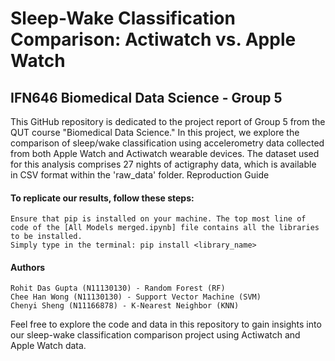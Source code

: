 # Sleep-Wake Classification Comparison: Actiwatch vs. Apple Watch
## IFN646 Biomedical Data Science - Group 5

This GitHub repository is dedicated to the project report of Group 5 from the QUT course "Biomedical Data Science." In this project, we explore the comparison of sleep/wake classification using accelerometry data collected
from both Apple Watch and Actiwatch wearable devices. The dataset used for this analysis comprises 27 nights of actigraphy data, which is available in CSV format within the 'raw_data' folder.
Reproduction Guide

#### To replicate our results, follow these steps:

    Ensure that pip is installed on your machine. The top most line of code of the [All Models merged.ipynb] file contains all the libraries to be installed.
    Simply type in the terminal: pip install <library_name>

#### Authors

    Rohit Das Gupta (N11130130) - Random Forest (RF)
    Chee Han Wong (N11130130) - Support Vector Machine (SVM)
    Chenyi Sheng (N11166878) - K-Nearest Neighbor (KNN)

Feel free to explore the code and data in this repository to gain insights into our sleep-wake classification comparison project using Actiwatch and Apple Watch data.
